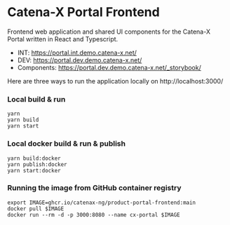 # Catena-X Portal Frontend

Frontend web application and shared UI components for the Catena-X Portal written in React and Typescript.

* INT: https://portal.int.demo.catena-x.net/
* DEV: https://portal.dev.demo.catena-x.net/
* Components: https://portal.dev.demo.catena-x.net/_storybook/


Here are three ways to run the application locally on http://localhost:3000/

### Local build & run

    yarn
    yarn build
    yarn start


### Local docker build & run & publish

    yarn build:docker
    yarn publish:docker
    yarn start:docker


### Running the image from GitHub container registry

    export IMAGE=ghcr.io/catenax-ng/product-portal-frontend:main
    docker pull $IMAGE
    docker run --rm -d -p 3000:8080 --name cx-portal $IMAGE

